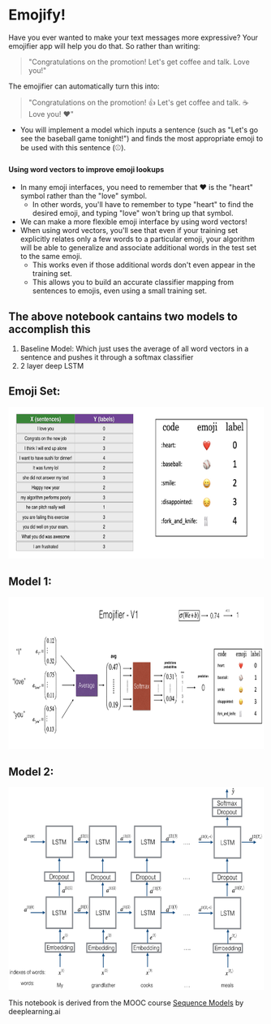 # Emojify! 

Have you ever wanted to make your text messages more expressive? Your emojifier app will help you do that. 
So rather than writing:
>"Congratulations on the promotion! Let's get coffee and talk. Love you!"   

The emojifier can automatically turn this into:
>"Congratulations on the promotion! 👍 Let's get coffee and talk. ☕️ Love you! ❤️"

* You will implement a model which inputs a sentence (such as "Let's go see the baseball game tonight!") and finds the most appropriate emoji to be used with this sentence (⚾️).

#### Using word vectors to improve emoji lookups
* In many emoji interfaces, you need to remember that ❤️ is the "heart" symbol rather than the "love" symbol. 
    * In other words, you'll have to remember to type "heart" to find the desired emoji, and typing "love" won't bring up that symbol.
* We can make a more flexible emoji interface by using word vectors!
* When using word vectors, you'll see that even if your training set explicitly relates only a few words to a particular emoji, your algorithm will be able to generalize and associate additional words in the test set to the same emoji.
    * This works even if those additional words don't even appear in the training set. 
    * This allows you to build an accurate classifier mapping from sentences to emojis, even using a small training set. 

## The above notebook cantains two models to accomplish this
1. Baseline Model: Which just uses the average of all word vectors in a sentence and pushes it through a softmax classifier
2. 2 layer deep LSTM 

## Emoji Set:
<img src="images/data_set.png" style="width:700px;height:300px;">

## Model 1:
<img src="images/image_1.png" style="width:900px;height:300px;">

## Model 2:
<img src="images/emojifier-v2.png" style="width:700px;height:400px;">

This notebook is derived from the MOOC course [Sequence Models](https://www.coursera.org/learn/nlp-sequence-models) by deeplearning.ai
